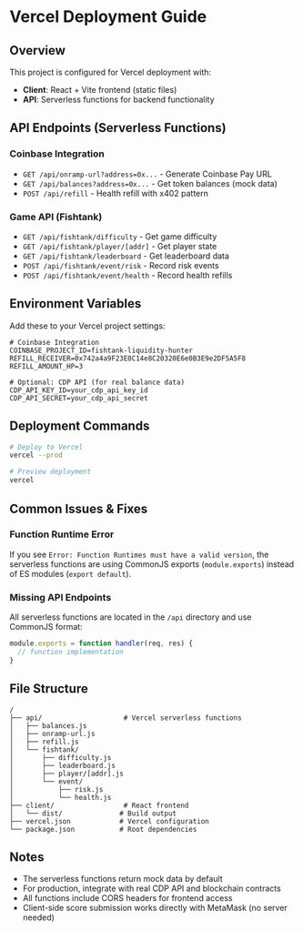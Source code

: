 # Vercel Deployment Guide

## Overview
This project is configured for Vercel deployment with:
- **Client**: React + Vite frontend (static files)
- **API**: Serverless functions for backend functionality

## API Endpoints (Serverless Functions)

### Coinbase Integration
- `GET /api/onramp-url?address=0x...` - Generate Coinbase Pay URL
- `GET /api/balances?address=0x...` - Get token balances (mock data)
- `POST /api/refill` - Health refill with x402 pattern

### Game API (Fishtank)
- `GET /api/fishtank/difficulty` - Get game difficulty  
- `GET /api/fishtank/player/[addr]` - Get player state
- `GET /api/fishtank/leaderboard` - Get leaderboard data
- `POST /api/fishtank/event/risk` - Record risk events
- `POST /api/fishtank/event/health` - Record health refills

## Environment Variables

Add these to your Vercel project settings:

```env
# Coinbase Integration
COINBASE_PROJECT_ID=fishtank-liquidity-hunter
REFILL_RECEIVER=0x742a4a9F23E8C14e8C20320E6e0B3E9e2DF5A5F8
REFILL_AMOUNT_HP=3

# Optional: CDP API (for real balance data)
CDP_API_KEY_ID=your_cdp_api_key_id  
CDP_API_SECRET=your_cdp_api_secret
```

## Deployment Commands

```bash
# Deploy to Vercel
vercel --prod

# Preview deployment
vercel
```

## Common Issues & Fixes

### Function Runtime Error
If you see `Error: Function Runtimes must have a valid version`, the serverless functions are using CommonJS exports (`module.exports`) instead of ES modules (`export default`).

### Missing API Endpoints
All serverless functions are located in the `/api` directory and use CommonJS format:
```javascript
module.exports = function handler(req, res) {
  // function implementation
}
```

## File Structure

```
/
├── api/                    # Vercel serverless functions
│   ├── balances.js
│   ├── onramp-url.js
│   ├── refill.js
│   └── fishtank/
│       ├── difficulty.js
│       ├── leaderboard.js
│       ├── player/[addr].js
│       └── event/
│           ├── risk.js
│           └── health.js
├── client/                 # React frontend
│   └── dist/              # Build output
├── vercel.json            # Vercel configuration
└── package.json           # Root dependencies
```

## Notes

- The serverless functions return mock data by default
- For production, integrate with real CDP API and blockchain contracts
- All functions include CORS headers for frontend access
- Client-side score submission works directly with MetaMask (no server needed)
